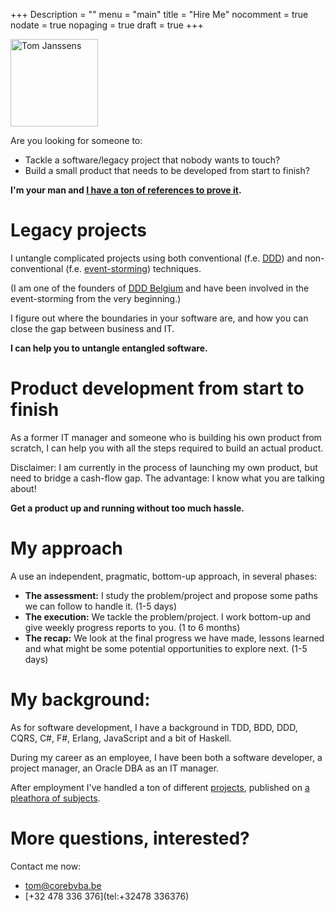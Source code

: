 +++
Description = ""
menu = "main"
title = "Hire Me"
nocomment = true
nodate = true
nopaging = true
draft = true
+++

<img src="/images/me.jpg" alt="Tom Janssens" style="width: 10em"/>

Are you looking for someone to:

- Tackle a software/legacy project that nobody wants to touch?
- Build a small product that needs to be developed from start to finish?

**I'm your man and [I have a ton of references to prove it](/about/#toc_1).**

# Legacy projects

I untangle complicated projects using both conventional (f.e. [DDD](http://en.wikipedia.org/wiki/Domain-driven_design)) and non-conventional
(f.e. [event-storming](http://ziobrando.blogspot.be/2013/11/introducing-event-storming.html))  techniques.

(I am one of the founders of [DDD Belgium](domaindriven.be) and have been involved in the event-storming from the very beginning.)

I figure out where the boundaries in your software are, and how you can close the gap between business and IT.

**I can help you to untangle entangled software.**

# Product development from start to finish

As a former IT manager and someone who is building his own product from scratch, I can help you with all the steps required to build an actual product.

Disclaimer: I am currently in the process of launching my own product, but need to bridge a cash-flow gap. The advantage: I know what you are talking about!

**Get a product up and running without too much hassle.**

# My approach

A use an independent, pragmatic, bottom-up approach, in several phases:

- **The assessment:** I study the problem/project and propose some paths we can follow to handle it. (1-5 days)
- **The execution:** We tackle the problem/project. I work bottom-up and give weekly progress reports to you. (1 to 6 months)
- **The recap:** We look at the final progress we have made, lessons learned and what might be some potential opportunities to explore next.  (1-5 days)

# My background:

As for software development, I have a background in TDD, BDD, DDD, CQRS, C#, F#, Erlang, JavaScript and a bit of Haskell.

During my career as an employee, I have been both a software developer, a project manager, an Oracle DBA as an IT manager.

After employment I've handled a ton of different [projects](http://be.linkedin.com/in/tomjanssens#background-projects), published on [a pleathora of subjects](http://be.linkedin.com/in/tomjanssens#background-publications).

# More questions, interested?

Contact me now:

* [tom@corebvba.be](mailto://tom@corebvba.be)
* [+32 478 336 376](tel:+32478 336376)
